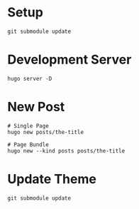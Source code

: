# Setup

```
git submodule update
```

# Development Server

```
hugo server -D
```

# New Post

```
# Single Page
hugo new posts/the-title

# Page Bundle
hugo new --kind posts posts/the-title
```

# Update Theme

```
git submodule update
```
